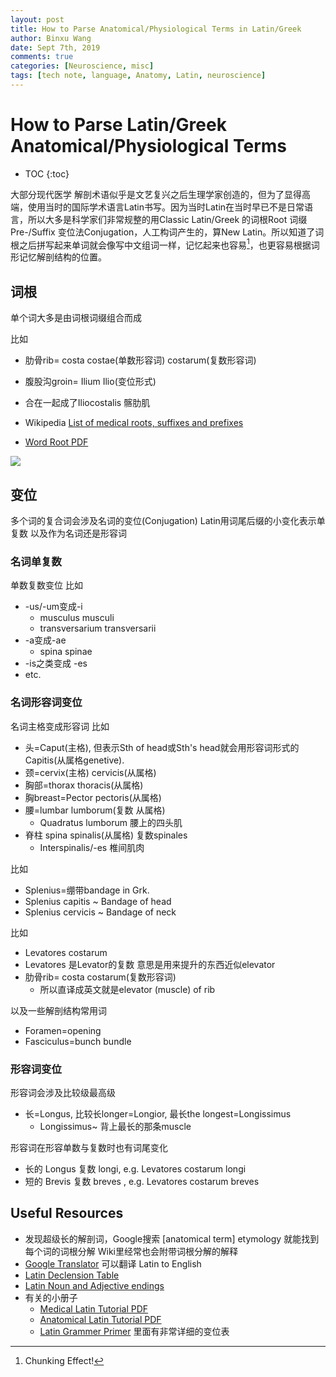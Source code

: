 ```yaml
---
layout: post
title: How to Parse Anatomical/Physiological Terms in Latin/Greek
author: Binxu Wang
date: Sept 7th, 2019
comments: true
categories: [Neuroscience, misc]
tags: [tech note, language, Anatomy, Latin, neuroscience]
---
```


How to Parse Latin/Greek Anatomical/Physiological Terms 
===========

* TOC
{:toc}

大部分现代医学 解剖术语似乎是文艺复兴之后生理学家创造的，但为了显得高端，使用当时的国际学术语言Latin书写。因为当时Latin在当时早已不是日常语言，所以大多是科学家们非常规整的用Classic Latin/Greek 的词根Root 词缀Pre-/Suffix 变位法Conjugation，人工构词产生的，算New Latin。所以知道了词根之后拼写起来单词就会像写中文组词一样，记忆起来也容易[^0]，也更容易根据词形记忆解剖结构的位置。

[^0]: Chunking Effect! 

## 词根
单个词大多是由词根词缀组合而成

比如 
* 肋骨rib= costa costae(单数形容词) costarum(复数形容词)
* 腹股沟groin= Ilium Ilio(变位形式)
* 合在一起成了Iliocostalis 髂肋肌



* Wikipedia [List of medical roots, suffixes and prefixes](https://en.wikipedia.org/wiki/List_of_medical_roots,_suffixes_and_prefixes)
* [Word Root PDF](http://manoa.hawaii.edu/undergrad/learning/wp-content/uploads/2014/03/Word-Roots.pdf)

![](https://c8.alamy.com/comp/ADTYM6/deep-muscles-of-the-back-ADTYM6.jpg)

## 变位
多个词的复合词会涉及名词的变位(Conjugation) Latin用词尾后缀的小变化表示单复数 以及作为名词还是形容词
### 名词单复数
单数复数变位 比如
* -us/-um变成-i
	* musculus musculi
	* transversarium transversarii
* -a变成-ae
	* spina spinae
* -is之类变成 -es
* etc.

### 名词形容词变位
名词主格变成形容词 比如
* 头=Caput(主格), 但表示Sth of head或Sth's head就会用形容词形式的Capitis(从属格genetive). 
* 颈=cervix(主格) cervicis(从属格) 
* 胸部=thorax thoracis(从属格) 
* 胸breast=Pector pectoris(从属格) 
* 腰=lumbar lumborum(复数 从属格) 
	* Quadratus lumborum 腰上的四头肌
* 脊柱 spina spinalis(从属格) 复数spinales
	* Interspinalis/-es 椎间肌肉

比如
* Splenius=绷带bandage in Grk.
* Splenius capitis ~ Bandage of head
* Splenius cervicis ~ Bandage of neck

比如
* Levatores costarum
* Levatores 是Levator的复数 意思是用来提升的东西近似elevator
* 肋骨rib= costa  costarum(复数形容词)
	* 所以直译成英文就是elevator (muscle) of rib

以及一些解剖结构常用词
* Foramen=opening
* Fasciculus=bunch bundle

### 形容词变位
形容词会涉及比较级最高级
* 长=Longus, 比较长longer=Longior, 最长the longest=Longissimus
	* Longissimus~ 背上最长的那条muscle

形容词在形容单数与复数时也有词尾变化
* 长的 Longus 复数 longi, e.g. Levatores costarum longi
* 短的 Brevis 复数 breves , e.g. Levatores costarum breves


## Useful Resources

* 发现超级长的解剖词，Google搜索 [anatomical term] etymology 就能找到每个词的词根分解 Wiki里经常也会附带词根分解的解释
* [Google Translator](https://translate.google.com/) 可以翻译 Latin to English
* [Latin Declension Table](https://en.wikipedia.org/wiki/Latin_declension)
* [Latin Noun and Adjective endings](http://rharriso.sites.truman.edu/summary-of-latin-noun-and-adjective-endings/)
* 有关的小册子
	* [Medical Latin Tutorial PDF](https://umed.pl/pliki/2015/12/Medical-Latin-Course-second-version.pdf)
	* [Anatomical Latin Tutorial PDF](https://sites.google.com/site/mededlinks/anat-latin-3.pdf)
	* [Latin Grammer Primer](https://www.amazon.com/Kennedys-Revised-Primer-Benjamin-Kennedy/dp/0582362407) 里面有非常详细的变位表